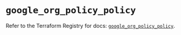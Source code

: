 # `google_org_policy_policy`

Refer to the Terraform Registry for docs: [`google_org_policy_policy`](https://registry.terraform.io/providers/hashicorp/google-beta/5.36.0/docs/resources/google_org_policy_policy).
